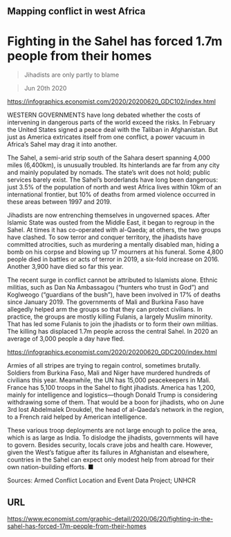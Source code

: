 ## Mapping conflict in west Africa

# Fighting in the Sahel has forced 1.7m people from their homes

> Jihadists are only partly to blame

> Jun 20th 2020



https://infographics.economist.com/2020/20200620_GDC102/index.html

WESTERN GOVERNMENTS have long debated whether the costs of intervening in dangerous parts of the world exceed the risks. In February the United States signed a peace deal with the Taliban in Afghanistan. But just as America extricates itself from one conflict, a power vacuum in Africa’s Sahel may drag it into another.

The Sahel, a semi-arid strip south of the Sahara desert spanning 4,000 miles (6,400km), is unusually troubled. Its hinterlands are far from any city and mainly populated by nomads. The state’s writ does not hold; public services barely exist. The Sahel’s borderlands have long been dangerous: just 3.5% of the population of north and west Africa lives within 10km of an international frontier, but 10% of deaths from armed violence occurred in these areas between 1997 and 2019.

Jihadists are now entrenching themselves in ungoverned spaces. After Islamic State was ousted from the Middle East, it began to regroup in the Sahel. At times it has co-operated with al-Qaeda; at others, the two groups have clashed. To sow terror and conquer territory, the jihadists have committed atrocities, such as murdering a mentally disabled man, hiding a bomb on his corpse and blowing up 17 mourners at his funeral. Some 4,800 people died in battles or acts of terror in 2019, a six-fold increase on 2016. Another 3,900 have died so far this year.

The recent surge in conflict cannot be attributed to Islamists alone. Ethnic militias, such as Dan Na Ambassagou (“hunters who trust in God”) and Koglweogo (“guardians of the bush”), have been involved in 17% of deaths since January 2019. The governments of Mali and Burkina Faso have allegedly helped arm the groups so that they can protect civilians. In practice, the groups are mostly killing Fulanis, a largely Muslim minority. That has led some Fulanis to join the jihadists or to form their own militias. The killing has displaced 1.7m people across the central Sahel. In 2020 an average of 3,000 people a day have fled.



https://infographics.economist.com/2020/20200620_GDC200/index.html

Armies of all stripes are trying to regain control, sometimes brutally. Soldiers from Burkina Faso, Mali and Niger have murdered hundreds of civilians this year. Meanwhile, the UN has 15,000 peacekeepers in Mali. France has 5,100 troops in the Sahel to fight jihadists. America has 1,200, mainly for intelligence and logistics—though Donald Trump is considering withdrawing some of them. That would be a boon for jihadists, who on June 3rd lost Abdelmalek Droukdel, the head of al-Qaeda’s network in the region, to a French raid helped by American intelligence.

These various troop deployments are not large enough to police the area, which is as large as India. To dislodge the jihadists, governments will have to govern. Besides security, locals crave jobs and health care. However, given the West’s fatigue after its failures in Afghanistan and elsewhere, countries in the Sahel can expect only modest help from abroad for their own nation-building efforts. ■

Sources: Armed Conflict Location and Event Data Project; UNHCR



## URL

https://www.economist.com/graphic-detail/2020/06/20/fighting-in-the-sahel-has-forced-17m-people-from-their-homes
